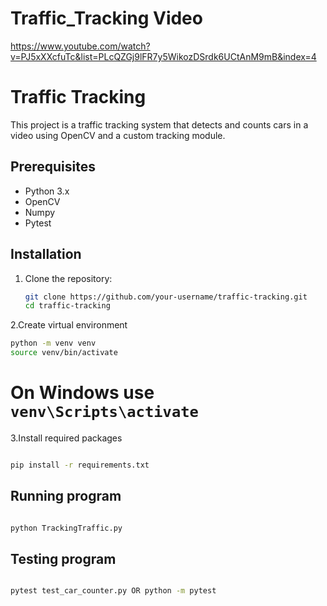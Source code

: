 # Traffic_Tracking Video

https://www.youtube.com/watch?v=PJ5xXXcfuTc&list=PLcQZGj9lFR7y5WikozDSrdk6UCtAnM9mB&index=4

# Traffic Tracking

This project is a traffic tracking system that detects and counts cars in a video using OpenCV and a custom tracking module.

## Prerequisites

- Python 3.x
- OpenCV
- Numpy
- Pytest

## Installation

1. Clone the repository:
   ```sh
   git clone https://github.com/your-username/traffic-tracking.git
   cd traffic-tracking
   ```

2.Create virtual environment

```sh
python -m venv venv
source venv/bin/activate
```

# On Windows use `venv\Scripts\activate`

3.Install required packages

```sh

pip install -r requirements.txt

```

## Running program

```sh

python TrackingTraffic.py

```

## Testing program

```sh

pytest test_car_counter.py OR python -m pytest

```
